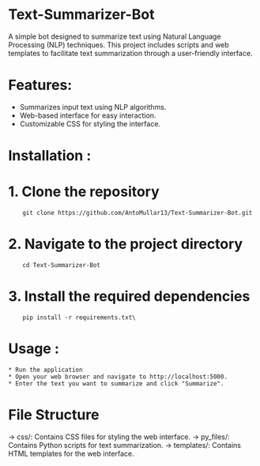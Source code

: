 # Text-Summarizer-Bot
A simple bot designed to summarize text using Natural Language Processing (NLP) techniques. This project includes scripts and web templates to facilitate text summarization through a user-friendly interface.
# Features:
  * Summarizes input text using NLP algorithms.
  * Web-based interface for easy interaction.
  * Customizable CSS for styling the interface.
# Installation :
   # 1. Clone the repository
        git clone https://github.com/AntoMullar13/Text-Summarizer-Bot.git
   # 2. Navigate to the project directory 
        cd Text-Summarizer-Bot
   # 3. Install the required dependencies
        pip install -r requirements.txt\
# Usage :
    * Run the application
    * Open your web browser and navigate to http://localhost:5000.
    * Enter the text you want to summarize and click "Summarize".
# File Structure
   -> css/: Contains CSS files for styling the web interface.
   -> py_files/: Contains Python scripts for text summarization.
   -> templates/: Contains HTML templates for the web interface.

